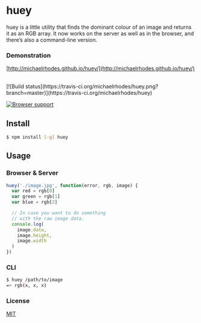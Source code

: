 # huey
huey is a little utility that finds the dominant colour of an image and returns it as an RGB array. It now works on the server as well as in the browser, and there’s also a command-line version.

### Demonstration
[http://michaelrhodes.github.io/huey/](http://michaelrhodes.github.io/huey/)

<br />
[![Build status](https://travis-ci.org/michaelrhodes/huey.png?branch=master)](https://travis-ci.org/michaelrhodes/huey)

[![Browser support](https://ci.testling.com/michaelrhodes/huey.png)](https://ci.testling.com/michaelrhodes/huey)

## Install

``` sh
$ npm install [-g] huey
```

## Usage

### Browser & Server
``` js
huey('./image.jpg', function(error, rgb, image) {
  var red = rgb[0]
  var green = rgb[1]
  var blue = rgb[2]

  // In case you want to do something
  // with the raw image data.
  console.log(
    image.data,
    image.height,
    image.width
  )
})
```

### CLI
``` sh
$ huey /path/to/image
=> rgb(x, x, x)
```

### License
[MIT](http://opensource.org/licenses/MIT)
